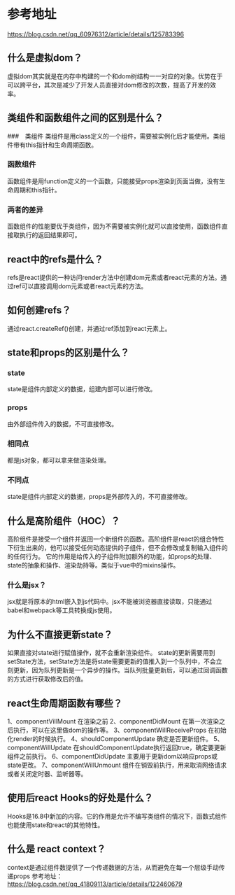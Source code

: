 # 参考地址
https://blog.csdn.net/qq_60976312/article/details/125783396


## 什么是虚拟dom？
虚拟dom其实就是在内存中构建的一个和dom树结构一一对应的对象。优势在于可以跨平台，其次是减少了开发人员直接对dom修改的次数，提高了开发的效率。


## 类组件和函数组件之间的区别是什么？
###　类组件
类组件是用class定义的一个组件，需要被实例化后才能使用。类组件带有this指针和生命周期函数。

### 函数组件
函数组件是用function定义的一个函数，只能接受props渲染到页面当做，没有生命周期和this指针。

### 两者的差异
函数组件的性能要优于类组件，因为不需要被实例化就可以直接使用，函数组件直接取执行的返回结果即可。


## react中的refs是什么？
refs是react提供的一种访问render方法中创建dom元素或者react元素的方法。通过ref可以直接调用dom元素或者react元素的方法。


## 如何创建refs？
通过react.createRef()创建，并通过ref添加到react元素上。
## state和props的区别是什么？
### state
state是组件内部定义的数据，组建内部可以进行修改。

### props
由外部组件传入的数据，不可直接修改。

### 相同点
都是js对象，都可以拿来做渲染处理。

### 不同点
state是组件内部定义的数据，props是外部传入的，不可直接修改。


## 什么是高阶组件（HOC）？
高阶组件是接受一个组件并返回一个新组件的函数。高阶组件是react的组合特性下衍生出来的，他可以接受任何动态提供的子组件，但不会修改或复制输入组件的的任何行为。
它的作用是给传入的子组件附加额外的功能，如props的处理、state的抽象和操作、渲染劫持等。类似于vue中的mixins操作。


### 什么是jsx？
jsx就是将原本的html嵌入到js代码中。jsx不能被浏览器直接读取，只能通过babel和webpack等工具转换成js使用。


## 为什么不直接更新state？
如果直接对state进行赋值操作，就不会重新渲染组件。
state的更新需要用到setState方法，setState方法是将state需要更新的值推入到一个队列中，不会立刻更新，因为队列更新是一个异步的操作。当队列批量更新后，可以通过回调函数的方式进行获取修改后的值。


## react生命周期函数有哪些？
1、componentVillMount 在渲染之前
2、componentDidMount 在第一次渲染之后执行，可以在这里做dom的操作等。
3、componentWillReceiveProps 在初始化render的时候执行。
4、shouldComponentUpdate 确定是否更新组件。
5、componentWillUpdate 在shouldComponentUpdate执行返回true，确定要更新组件之前执行。
6、componentDidUpdate 主要用于更新dom以响应props或state更改。
7、componentWillUnmount 组件在销毁前执行，用来取消网络请求或者关闭定时器、监听器等。


## 使用后react Hooks的好处是什么？
Hooks是16.8中新加的内容。它的作用是允许不编写类组件的情况下，函数式组件也能使用state和react的其他特性。


## 什么是 react context？
context是通过组件数提供了一个传递数据的方法，从而避免在每一个层级手动传递props
参考地址：https://blog.csdn.net/qq_41809113/article/details/122460679